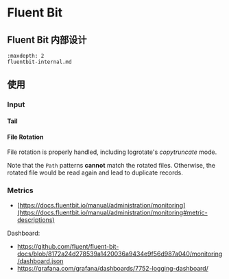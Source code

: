 # Fluent Bit 

## Fluent Bit 内部设计

```{toctree}
:maxdepth: 2
fluentbit-internal.md
```


## 使用

### Input


#### Tail

#### File Rotation

File rotation is properly handled, including logrotate's *copytruncate* mode.

Note that the `Path` patterns **cannot** match the rotated files. Otherwise, the rotated file would be read again and lead to duplicate records.

### Metrics

 - [https://docs.fluentbit.io/manual/administration/monitoring](https://docs.fluentbit.io/manual/administration/monitoring#metric-descriptions)

Dashboard: 
 - https://github.com/fluent/fluent-bit-docs/blob/8172a24d278539a1420036a9434e9f56d987a040/monitoring/dashboard.json
 - https://grafana.com/grafana/dashboards/7752-logging-dashboard/

